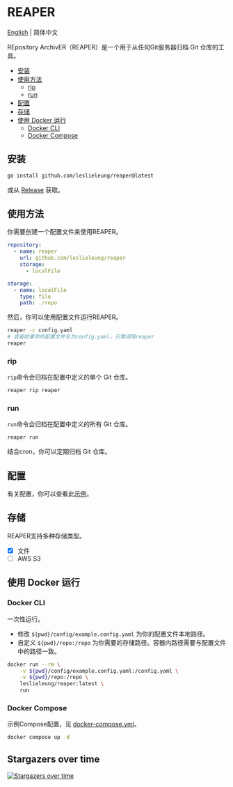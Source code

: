 # REAPER

[English](README.md) | 简体中文

REpository ArchivER（REAPER）是一个用于从任何Git服务器归档 Git 仓库的工具。

- [安装](#安装)
- [使用方法](#使用方法)
  - [rip](#rip)
  - [run](#run)
- [配置](#配置)
- [存储](#存储)
- [使用 Docker 运行](#使用-docker-运行)
  - [Docker CLI](#docker-cli)
  - [Docker Compose](#docker-compose)

## 安装

```bash
go install github.com/leslieleung/reaper@latest
```

或从 [Release](https://github.com/LeslieLeung/reaper/releases) 获取。

## 使用方法

你需要创建一个配置文件来使用REAPER。

```yaml
repository:
  - name: reaper
    url: github.com/leslieleung/reaper
    storage:
      - localFile

storage:
  - name: localFile
    type: file
    path: ./repo
```

然后，你可以使用配置文件运行REAPER。

```bash
reaper -c config.yaml
# 或者如果你的配置文件名为config.yaml，只需调用reaper
reaper
```

### rip

`rip`命令会归档在配置中定义的单个 Git 仓库。

```bash
reaper rip reaper
```

### run

`run`命令会归档在配置中定义的所有 Git 仓库。

```bash
reaper run
```

结合cron，你可以定期归档 Git 仓库。

## 配置

有关配置，你可以查看此[示例](config/example.config.yaml)。

## 存储

REAPER支持多种存储类型。

- [x] 文件
- [ ] AWS S3

## 使用 Docker 运行

### Docker CLI

一次性运行。 
- 修改 `${pwd}/config/example.config.yaml` 为你的配置文件本地路径。
- 自定义 `${pwd}/repo:/repo` 为你需要的存储路径。容器内路径需要与配置文件中的路径一致。

```bash
docker run --rm \
    -v ${pwd}/config/example.config.yaml:/config.yaml \
    -v ${pwd}/repo:/repo \
    leslieleung/reaper:latest \
    run
```

### Docker Compose

示例Compose配置，见 [docker-compose.yml](docker-compose.yml)。

```bash
docker compose up -d
```


## Stargazers over time

[![Stargazers over time](https://starchart.cc/LeslieLeung/reaper.svg)](https://starchart.cc/LeslieLeung/reaper)

